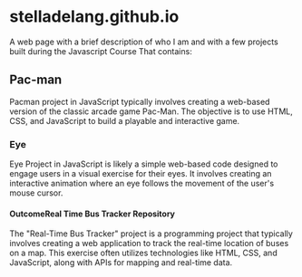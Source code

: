 # stelladelang.github.io
A web page with a brief description of who I am and with a few projects built during the Javascript Course That contains:

## Pac-man 
 Pacman project in JavaScript typically involves creating a web-based version of the classic arcade game Pac-Man. The objective is to use HTML, CSS, and JavaScript to build a playable and interactive game.
 
 ### Eye
 Eye Project in JavaScript is likely a simple web-based code designed to engage users in a visual exercise for their eyes. It involves creating an interactive animation where an eye follows the movement of the user's mouse cursor.
 
 #### OutcomeReal Time Bus Tracker Repository
 The "Real-Time Bus Tracker" project is a programming  project that typically involves creating a web application to track the real-time location of buses on a map. This exercise often utilizes technologies like HTML, CSS, and JavaScript, along with APIs for mapping and real-time data.

